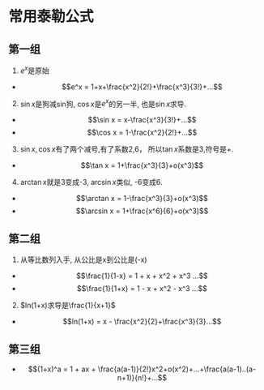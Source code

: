 # 常用泰勒公式
## 第一组
1. $e^x$是原始
* $$e^x = 1+x+\frac{x^2}{2!}+\frac{x^3}{3!}+...$$
2. $\sin x$是狗减sin狗, $\cos x$是$e^x$的另一半, 也是$\sin x$求导. 
* $$\sin x = x-\frac{x^3}{3!}+...$$
* $$\cos x = 1-\frac{x^2}{2!}+...$$
3. $\sin x,\cos x$有了两个减号,有了系数2,6， 所以$\tan x$系数是3,符号是+. 
* $$\tan x = 1+\frac{x^3}{3}+o(x^3)$$
4. $\arctan x$就是3变成-3, $\arcsin x$类似, -6变成6.
* $$\arctan x = 1-\frac{x^3}{3}+o(x^3)$$
* $$\arcsin x = 1+\frac{x^6}{6}+o(x^3)$$

## 第二组
1. 从等比数列入手, 从公比是x到公比是(-x)
* $$\frac{1}{1-x} = 1 + x + x^2 + x^3 ...$$
* $$\frac{1}{1+x} = 1 - x + x^2 - x^3 ...$$
2. $ln(1+x)求导是\frac{1}{x+1}$
* $$ln(1+x) = x - \frac{x^2}{2}+\frac{x^3}{3}...$$

## 第三组
* $$(1+x)^a = 1 + ax + \frac{a(a-1)}{2!}x^2+o(x^2)+...+\frac{a(a-1)..(a-n+1)}{n!}+...$$
